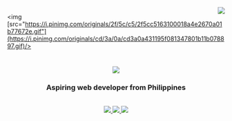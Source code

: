 <img align="right" src="https://visitor-badge.laobi.icu/badge?page_id=paullarasales.paullarasales" />

<img [src="https://i.pinimg.com/originals/2f/5c/c5/2f5cc5163100018a4e2670a01b77672e.gif"](https://i.pinimg.com/originals/cd/3a/0a/cd3a0a431195f081347801b11b078897.gif)/>

<h1 align="center">
    <img src="https://readme-typing-svg.herokuapp.com/?font=Righteous&size=35&center=true&vCenter=true&width=500&height=70&duration=4000&lines=Hi+There!+👋;+I'm+Paul+Sales!;" />
</h1>

<h3 align="center">Aspiring web developer from Philippines</h3>

<br/>

 
<div align="center"> 
  <a href="mailto:salesp715@gmail.com">
    <img src="https://img.shields.io/badge/Gmail-333333?style=for-the-badge&logo=gmail&logoColor=red" />
  </a>
  <a href="#" target="_blank">
    <img src="https://img.shields.io/badge/LinkedIn-0077B5?style=for-the-badge&logo=linkedin&logoColor=white" target="_blank" />
  </a>
  <a href="https://github.com/paullarasales" target="_blank">
     <img src="https://img.shields.io/badge/Portfolio-FF5722?style=for-the-badge&logo=todoist&logoColor=white" target="_blank" /> <!-- sqlite, safari, google-chrome are other good icon options -->
  </a>
</div>


<br/>
